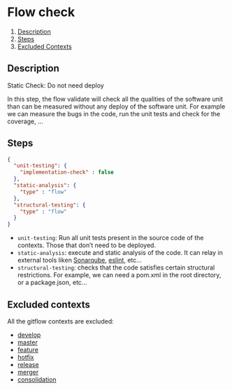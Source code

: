 # Flow check

1. [Description](#description)
1. [Steps](#steps)
1. [Excluded Contexts](#excluded-contexts)

## <a name="description"></a>Description

Static Check: Do not need deploy

In this step, the flow validate will check all the qualities of the software unit than can be measured without any deploy of the software unit.
For example we can measure the bugs in the code, run the unit tests and check for the coverage, ...

## <a name="steps"></a>Steps


```json
{    
  "unit-testing": {
    "implementation-check" : false
  },
  "static-analysis": {
    "type" : "flow"
  },
  "structural-testing": {
    "type" : "flow"
  }
}
```

* `unit-testing`: Run all unit tests present in the source code of the contexts. Those that don’t need to be deployed.
* `static-analysis`: execute and static analysis of the code. It can relay in external tools liken [Sonarqube][8], [eslint][9], etc...
* `structural-testing`: checks that the code satisfies certain structural restrictions. For example, we can need a pom.xml in the root directory, or a package.json, etc...

## <a name="excluded-contexts"></a>Excluded contexts

All the gitflow contexts are excluded:

* [develop][1]
* [master][2]
* [feature][3]
* [hotfix][4]
* [release][5]
* [merger][6]
* [consolidation][7]


[1]: https://github.com/cellsjs/pisco-gitflow-contexts/blob/master/contexts/develop/index.js
[2]: https://github.com/cellsjs/pisco-gitflow-contexts/blob/master/contexts/master/index.js
[3]: https://github.com/cellsjs/pisco-gitflow-contexts/blob/master/contexts/feature/index.js
[4]: https://github.com/cellsjs/pisco-gitflow-contexts/blob/master/contexts/hotfix/index.js
[5]: https://github.com/cellsjs/pisco-gitflow-contexts/blob/master/contexts/release/index.js
[6]: https://github.com/cellsjs/pisco-gitflow-contexts/blob/master/contexts/merger/index.js
[7]: https://github.com/cellsjs/pisco-gitflow-contexts/blob/master/contexts/consolidation/index.js
[8]: https://www.sonarqube.org/
[9]: http://eslint.org/

